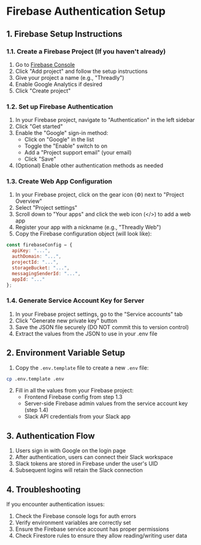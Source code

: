 # Firebase Authentication Setup

## 1. Firebase Setup Instructions

### 1.1. Create a Firebase Project (If you haven't already)

1. Go to [Firebase Console](https://console.firebase.google.com/)
2. Click "Add project" and follow the setup instructions
3. Give your project a name (e.g., "Threadly")
4. Enable Google Analytics if desired
5. Click "Create project"

### 1.2. Set up Firebase Authentication

1. In your Firebase project, navigate to "Authentication" in the left sidebar
2. Click "Get started"
3. Enable the "Google" sign-in method:
   - Click on "Google" in the list
   - Toggle the "Enable" switch to on
   - Add a "Project support email" (your email)
   - Click "Save"
4. (Optional) Enable other authentication methods as needed

### 1.3. Create Web App Configuration

1. In your Firebase project, click on the gear icon (⚙️) next to "Project Overview"
2. Select "Project settings"
3. Scroll down to "Your apps" and click the web icon (</>) to add a web app
4. Register your app with a nickname (e.g., "Threadly Web")
5. Copy the Firebase configuration object (will look like):
```javascript
const firebaseConfig = {
  apiKey: "...",
  authDomain: "...",
  projectId: "...",
  storageBucket: "...",
  messagingSenderId: "...",
  appId: "..."
};
```

### 1.4. Generate Service Account Key for Server

1. In your Firebase project settings, go to the "Service accounts" tab
2. Click "Generate new private key" button
3. Save the JSON file securely (DO NOT commit this to version control)
4. Extract the values from the JSON to use in your .env file

## 2. Environment Variable Setup

1. Copy the `.env.template` file to create a new `.env` file:
```bash
cp .env.template .env
```

2. Fill in all the values from your Firebase project:
   - Frontend Firebase config from step 1.3
   - Server-side Firebase admin values from the service account key (step 1.4)
   - Slack API credentials from your Slack app

## 3. Authentication Flow

1. Users sign in with Google on the login page
2. After authentication, users can connect their Slack workspace
3. Slack tokens are stored in Firebase under the user's UID
4. Subsequent logins will retain the Slack connection

## 4. Troubleshooting

If you encounter authentication issues:

1. Check the Firebase console logs for auth errors
2. Verify environment variables are correctly set
3. Ensure the Firebase service account has proper permissions
4. Check Firestore rules to ensure they allow reading/writing user data

